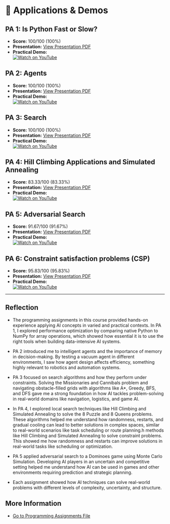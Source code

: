 # 🎥 Applications & Demos

## PA 1: Is Python Fast or Slow?
- **Score:** 100/100 (100%)
- **Presentation:** [View Presentation PDF](./project_presentations/Is_python_fast_or_slow_slides.pdf)
- **Practical Demo:**  
  [![Watch on YouTube](https://img.youtube.com/vi/XSlvegh3Rtw/0.jpg)](https://www.youtube.com/watch?v=XSlvegh3Rtw)

## PA 2: Agents
- **Score:** 100/100 (100%)
- **Presentation:** [View Presentation PDF](./project_presentations/Agents_and_Task_Management_Slides.pdf)
- **Practical Demo:**  
  [![Watch on YouTube](https://img.youtube.com/vi/cP1q-On0Ga8/0.jpg)](https://www.youtube.com/watch?v=cP1q-On0Ga8)

## PA 3: Search
- **Score:** 100/100 (100%)
- **Presentation:** [View Presentation PDF](./project_presentations/Search_Algorithms_Slides.pdf)
- **Practical Demo:**  
  [![Watch on YouTube](https://img.youtube.com/vi/Bkx7HfHAXKI/0.jpg)](https://www.youtube.com/watch?v=Bkx7HfHAXKI)

## PA 4: Hill Climbing Applications and Simulated Annealing
- **Score:** 83.33/100 (83.33%)
- **Presentation:** [View Presentation PDF](./project_presentations/Hill_Climbing_Applications_Slides.pdf)
- **Practical Demo:**  
  [![Watch on YouTube](https://img.youtube.com/vi/N_gFn9xPqpQ/0.jpg)](https://www.youtube.com/watch?v=N_gFn9xPqpQ)

## PA 5: Adversarial Search
- **Score:** 91.67/100 (91.67%)
- **Presentation:** [View Presentation PDF](./project_presentations/Adversarial_Search_(Domino)_Slides.pdf)
- **Practical Demo:**  
  [![Watch on YouTube](https://img.youtube.com/vi/Ew0PU2I5ZSM/0.jpg)](https://www.youtube.com/watch?v=Ew0PU2I5ZSM)

## PA 6: Constraint satisfaction problems (CSP)
- **Score:** 95.83/100 (95.83%)
- **Presentation:** [View Presentation PDF](./project_presentations/CSP_Presentation.pdf)
- **Practical Demo:**  
  [![Watch on YouTube](https://img.youtube.com/vi/DK--tp_awME/0.jpg)](https://www.youtube.com/watch?v=DK--tp_awME)

---

## Reflection
- The programming assignments in this course provided hands-on experience applying AI concepts in varied and practical contexts. In PA 1, I explored performance optimization by comparing native Python to NumPy for array operations, which showed how essential it is to use the right tools when building data-intensive AI systems.

- PA 2 introduced me to intelligent agents and the importance of memory in decision-making. By testing a vacuum agent in different environments, I saw how agent design affects efficiency, something highly relevant to robotics and automation systems.

- PA 3 focused on search algorithms and how they perform under constraints. Solving the Missionaries and Cannibals problem and navigating obstacle-filled grids with algorithms like A*, Greedy, BFS, and DFS gave me a strong foundation in how AI tackles problem-solving in real-world domains like navigation, logistics, and game AI.

- In PA 4, I explored local search techniques like Hill Climbing and Simulated Annealing to solve the 8 Puzzle and 8 Queens problems. These algorithms helped me understand how randomness, restarts, and gradual cooling can lead to better solutions in complex spaces, similar to real-world scenarios like task scheduling or route planning.h methods like Hill Climbing and Simulated Annealing to solve constraint problems. This showed me how randomness and restarts can improve solutions in real-world tasks like scheduling or optimization. 

- PA 5 applied adversarial search to a Dominoes game using Monte Carlo Simulation. Developing AI players in an uncertain and competitive setting helped me understand how AI can be used in games and other environments requiring prediction and strategic planning.

- Each assignment showed how AI techniques can solve real-world problems with different levels of complexity, uncertainty, and structure.

## More Information
- [Go to Programming Assignments File](./programming-assignments.md/) 
